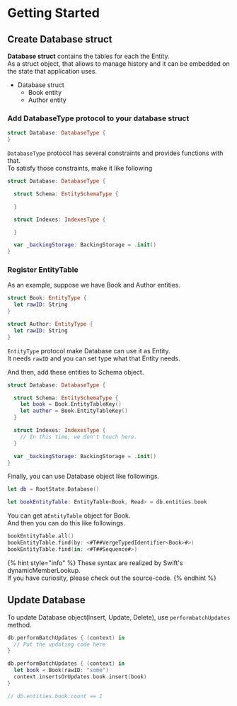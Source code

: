 # Getting Started

## Create Database struct

**Database struct** contains the tables for each the Entity.  
As a struct object, that allows to manage history and it can be embedded on the state that application uses.

* Database struct
  * Book entity
  * Author entity

### Add DatabaseType protocol to your database struct

```swift
struct Database: DatabaseType {
}
```

`DatabaseType` protocol has several constraints and provides functions with that.  
To satisfy those constraints, make it like following

```swift
struct Database: DatabaseType {

  struct Schema: EntitySchemaType {

  }

  struct Indexes: IndexesType {

  }

  var _backingStorage: BackingStorage = .init()
}
```

### Register EntityTable

As an example, suppose we have Book and Author entities.

```swift
struct Book: EntityType {
  let rawID: String
}

struct Author: EntityType {
  let rawID: String
}
```

`EntityType` protocol make Database can use it as Entity.  
It needs `rawID` and you can set type what that Entity needs.

And then, add these entities to Schema object.

```swift
struct Database: DatabaseType {

  struct Schema: EntitySchemaType {
    let book = Book.EntityTableKey()
    let author = Book.EntityTableKey()
  }

  struct Indexes: IndexesType {
    // In this time, we don't touch here.
  }

  var _backingStorage: BackingStorage = .init()
}
```

Finally, you can use Database object like followings.

```swift
let db = RootState.Database()

let bookEntityTable: EntityTable<Book, Read> = db.entities.book
```

You can get a`EntityTable` object for Book.  
And then you can do this like followings.

```swift
bookEntityTable.all()
bookEntityTable.find(by: <#T##VergeTypedIdentifier<Book>#>)
bookEntityTable.find(in: <#T##Sequence#>)
```

{% hint style="info" %}
These syntax are realized by Swift's dynamicMemberLookup.  
If you have curiosity, please check out the source-code.
{% endhint %}

## Update Database

To update Database object\(Insert, Update, Delete\), use `performbatchUpdates` method.

```swift
db.performBatchUpdates { (context) in
  // Put the updating code here
}
```

```swift
db.performBatchUpdates { (context) in
  let book = Book(rawID: "some")
  context.insertsOrUpdates.book.insert(book)
}

// db.entities.book.count == 1
```

